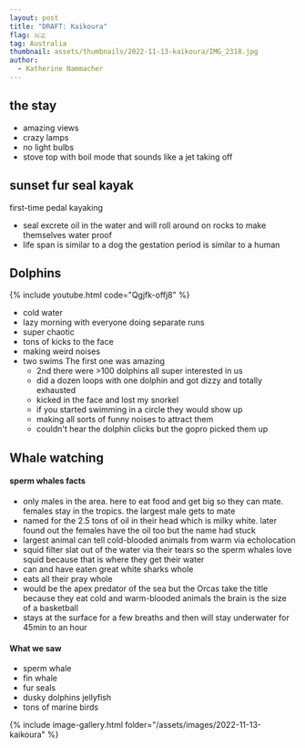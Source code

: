 ```yaml
---
layout: post
title: "DRAFT: Kaikoura"
flag: 🇳🇿
tag: Australia 
thumbnail: assets/thumbnails/2022-11-13-kaikoura/IMG_2318.jpg
author:
  - Katherine Nammacher
---
```


## the stay

- amazing views
- crazy lamps
- no light bulbs
- stove top with boil mode that sounds like a jet taking off

## sunset fur seal kayak

first-time pedal kayaking

- seal excrete oil in the water and will roll around on rocks to make themselves water proof
- life span is similar to a dog
  the gestation period is similar to a human

## Dolphins
{% include youtube.html code="Qgjfk-offj8" %}

- cold water
- lazy morning with everyone doing separate runs
- super chaotic
- tons of kicks to the face
- making weird noises
- two swims
  The first one was amazing
  - 2nd there were >100 dolphins all super interested in us
  - did a dozen loops with one dolphin and got dizzy and totally exhausted
  - kicked in the face and lost my snorkel
  - if you started swimming in a circle they would show up
  - making all sorts of funny noises to attract them
  - couldn't hear the dolphin clicks but the gopro picked them up

## Whale watching

#### sperm whales facts

- only males in the area. here to eat food and get big so they can mate. females stay in the tropics. the largest male gets to mate
- named for the 2.5 tons of oil in their head which is milky white. later found out the females have the oil too but the name had stuck
- largest animal
  can tell cold-blooded animals from warm via echolocation
- squid filter slat out of the water via their tears so the sperm whales love squid because that is where they get their water
- can and have eaten great white sharks whole
- eats all their pray whole
- would be the apex predator of the sea but the Orcas take the title because they eat cold and warm-blooded animals
  the brain is the size of a basketball
- stays at the surface for a few breaths and then will stay underwater for 45min to an hour

#### What we saw

- sperm whale
- fin whale
- fur seals
- dusky dolphins
  jellyfish
- tons of marine birds

{% include image-gallery.html folder="/assets/images/2022-11-13-kaikoura" %}
